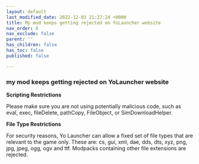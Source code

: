 ```yaml
---
layout: default
last_modified_date: 2022-12-03 21:27:24 +0000
title: My mod keeps getting rejected on YoLauncher website
nav_order: 6
nav_exclude: false
parent: ''
has_children: false
has_toc: false
published: false

---
```

### my mod keeps getting rejected on YoLauncher website

**Scripting Restrictions**

Please make sure you are not using potentially malicious code, such as eval, exec, fileDelete, pathCopy, FileObject, or SimDownloadHelper.   
  
**File Type Restrictions**

For security reasons, Yo Launcher can allow a fixed set of file types that are relevant to the game only. These are: cs, gui, xml, dae, dds, dts, xyz, png, jpg, jpeg, ogg, ogv and ttf. Modpacks containing other file extensions are rejected.